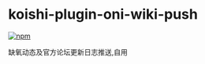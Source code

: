# koishi-plugin-oni-wiki-push

[![npm](https://img.shields.io/npm/v/koishi-plugin-oni-wiki-push?style=flat-square)](https://www.npmjs.com/package/koishi-plugin-oni-wiki-push)

缺氧动态及官方论坛更新日志推送,自用
